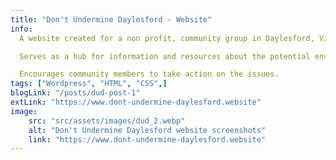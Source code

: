 ```yaml
---
title: "Don't Undermine Daylesford - Website"
info:
  A website created for a non profit, community group in Daylesford, Victoria, Australia.

  Serves as a hub for information and resources about the potential environmental and social impacts of mining in the area.

  Encourages community members to take action on the issues.
tags: ["Wordpress", "HTML", "CSS",]
blogLink: "/posts/dud-post-1"
extLink: "https://www.dont-undermine-daylesford.website"
image:
    src: "src/assets/images/dud_2.webp"
    alt: "Don't Undermine Daylesford website screenshots"
    link: "https://www.dont-undermine-daylesford.website"
---
```

